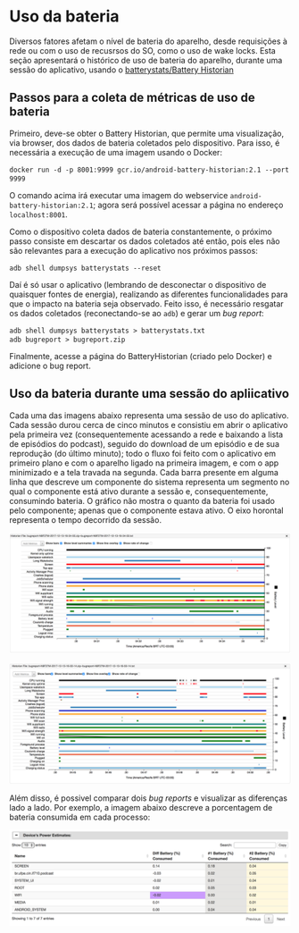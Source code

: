 # Uso da bateria

Diversos fatores afetam o nível de bateria do aparelho, desde requisições à rede ou com o uso de recusrsos do SO, como o uso de wake locks. Esta seção apresentará o histórico de uso de bateria do aparelho, durante uma sessão do aplicativo, usando o [batterystats/Battery Historian](https://developer.android.com/studio/profile/battery-historian.html)

## Passos para a coleta de métricas de uso de bateria

Primeiro, deve-se obter o Battery Historian, que permite uma visualização, via browser, dos dados de bateria coletados pelo dispositivo. Para isso, é necessária a execução de uma imagem usando o Docker:

```
docker run -d -p 8001:9999 gcr.io/android-battery-historian:2.1 --port 9999 
```

O comando acima irá executar uma imagem do webservice `android-battery-historian:2.1`; agora será possível acessar a página no endereço `localhost:8001`.

Como o dispositivo coleta dados de bateria constantemente, o próximo passo consiste em descartar os dados coletados até então, pois eles não são relevantes para a execução do aplicativo nos próximos passos:

```
adb shell dumpsys batterystats --reset
```

Daí é só usar o aplicativo (lembrando de desconectar o dispositivo de quaisquer fontes de energia), realizando as diferentes funcionalidades para que o impacto na bateria seja observado. Feito isso, é necessário resgatar os dados coletados (reconectando-se ao `adb`) e gerar um _bug report_:

```
adb shell dumpsys batterystats > batterystats.txt
adb bugreport > bugreport.zip
```

Finalmente, acesse a página do BatteryHistorian (criado pelo Docker) e adicione o bug report.

## Uso da bateria durante uma sessão do apliicativo

Cada uma das imagens abaixo representa uma sessão de uso do aplicativo. Cada sessão durou cerca de cinco minutos e consistiu em abrir o aplicativo pela primeira vez (consequentemente acessando a rede e baixando a lista de episódios do podcast), seguido do download de um episódio e de sua reprodução (do último minuto); todo o fluxo foi feito com o aplicativo em primeiro plano e com o aparelho ligado na primeira imagem, e com o app minimizado e a tela travada na segunda. Cada barra presente em alguma linha que descreve um componente do sistema representa um segmento no qual o componente está ativo durante a sessão e, consequentemente, consumindo bateria. O gráfico não mostra o quanto da bateria foi usado pelo componente; apenas que o componente estava ativo. O eixo horontal representa o tempo decorrido da sessão.

![Sessão nº1](https://raw.githubusercontent.com/dijckstra/exercicio-podcast/assets/battery-1.png)


![Sessão nº2](https://raw.githubusercontent.com/dijckstra/exercicio-podcast/assets/battery-2.png)

Além disso, é possivel comparar dois _bug reports_ e visualizar as diferenças lado a lado. Por exemplo, a imagem abaixo descreve a porcentagem de bateria consumida em cada processo:

![Comparação entre duas sessões](https://raw.githubusercontent.com/dijckstra/exercicio-podcast/assets/battery-3.png)
